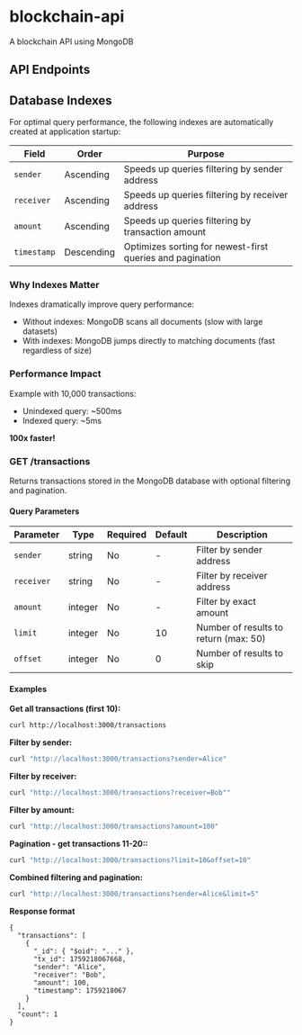 # blockchain-api
A blockchain API using MongoDB

## API Endpoints

## Database Indexes

For optimal query performance, the following indexes are automatically created at application startup:

| Field | Order | Purpose |
|-------|-------|---------|
| `sender` | Ascending | Speeds up queries filtering by sender address |
| `receiver` | Ascending | Speeds up queries filtering by receiver address |
| `amount` | Ascending | Speeds up queries filtering by transaction amount |
| `timestamp` | Descending | Optimizes sorting for newest-first queries and pagination |

### Why Indexes Matter

Indexes dramatically improve query performance:
- Without indexes: MongoDB scans all documents (slow with large datasets)
- With indexes: MongoDB jumps directly to matching documents (fast regardless of size)

### Performance Impact

Example with 10,000 transactions:
- Unindexed query: ~500ms
- Indexed query: ~5ms

**100x faster!**

### GET /transactions

Returns transactions stored in the MongoDB database with optional filtering and pagination.

#### Query Parameters

| Parameter | Type | Required | Default | Description |
|-----------|------|----------|---------|-------------|
| `sender` | string | No | - | Filter by sender address |
| `receiver` | string | No | - | Filter by receiver address |
| `amount` | integer | No | - | Filter by exact amount |
| `limit` | integer | No | 10 | Number of results to return (max: 50) |
| `offset` | integer | No | 0 | Number of results to skip |

#### Examples

**Get all transactions (first 10):**
```bash
curl http://localhost:3000/transactions
```

**Filter by sender:**
```bash
curl "http://localhost:3000/transactions?sender=Alice"
```

**Filter by receiver:**
```bash
curl "http://localhost:3000/transactions?receiver=Bob""
```

**Filter by amount:**
```bash
curl "http://localhost:3000/transactions?amount=100"
```

**Pagination - get transactions 11-20::**
```bash
curl "http://localhost:3000/transactions?limit=10&offset=10"
```

**Combined filtering and pagination:**
``` bash
curl "http://localhost:3000/transactions?sender=Alice&limit=5"
```

**Response format**
```
{
  "transactions": [
    {
      "_id": { "$oid": "..." },
      "tx_id": 1759218067668,
      "sender": "Alice",
      "receiver": "Bob",
      "amount": 100,
      "timestamp": 1759218067
    }
  ],
  "count": 1
}
```
